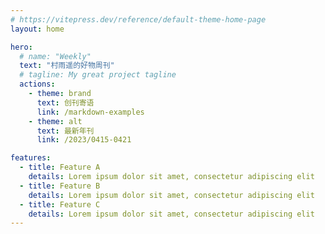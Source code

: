 ```yaml
---
# https://vitepress.dev/reference/default-theme-home-page
layout: home

hero:
  # name: "Weekly"
  text: "村雨遥的好物周刊"
  # tagline: My great project tagline
  actions:
    - theme: brand
      text: 创刊寄语
      link: /markdown-examples
    - theme: alt
      text: 最新年刊
      link: /2023/0415-0421

features:
  - title: Feature A
    details: Lorem ipsum dolor sit amet, consectetur adipiscing elit
  - title: Feature B
    details: Lorem ipsum dolor sit amet, consectetur adipiscing elit
  - title: Feature C
    details: Lorem ipsum dolor sit amet, consectetur adipiscing elit
---
```


